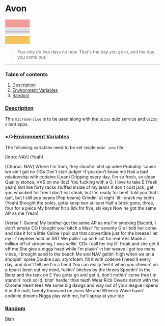 # Avon

![Qizzo](./.github/resources/logo.png)

> You only do two days no how. That's the day you go in, and the day you come out.

***

### Table of contents

1. [Description](#description)
2. [Environment Variables](#env)
3. [Random](#random)

### <a name="description"></a><a href="#description">Description</a> 

This `microservice` is to be used along with the `Qizzo` quiz service and `Qizzo` client apps.


### <a name="env"></><a href="#env">Environment Variables</a>

The following variables need to be set inside your `.env` file.

[Intro: NAV]
(Yeah)

[Chorus: NAV]
Where I'm from, they shootin' shit up odee
Probably 'cause we ain't got no OGs
Don't start judgin' if you don't know me
Had a bad relationship with codeine (Lean)
Dripping every day, I'm so fresh, so clean
Quality stones, VVS on me (Ice)
You fucking with a G, I love to take E (Yeah, yeah)
Got like forty racks stuffed inside of my jeans
It don't cost jack, get you whacked for free
I don't eat steak, but I'm ready for beef
Told you that I quit, but I still pop beans (Pop beans)
Grindin' at night 'til I crack my teeth (Yeah)
Brought the poles, gotta keep two at least
Half a brick gone, three, four for a piece
My brother hit a lick for five, six keys
Now he got the same AP as me (Yeah)

[Verse 1: Gunna]
My brother got the same AP as me
I'm smoking Biscotti, I don't smoke OG
I bought your bitch a Masi' for seventy G's
I told her come and ride it for a little Celine
I pull out that convertible just for the breeze
I let my lil' nephew hold an SRT
We pullin' up on Elliot for real VVs
Made a million off of streaming, I was sellin' CDs
I call her my lil' freak and she get it off me
She give a nigga head while I'm playin' in her weave
I got too many vibes, I brought sand to the beach
Me and NAV gettin' high when we on a shoppin' spree
Double cup, styrofoam, fill it with codeine
I need it every day, and don't tell me I'm a fiend
You can really feel it when you chewin' on a bean
I been out my mind, fuckin' bitches by the threes
Speedin' in the Benz and the tank on E
You gotta go and get it, don't nothin' come free
I'm standin' rock solid, bitin' harder than teeth
Wear Rick Owens denim with the Chrome Heart tees
We some big dawgs and way out of your league
I spend it in the mall, twenty thousand on jeans
Me and Wheezy Wave havin' codeine dreams
Nigga play with me, he'll spray at your tee

### <a name="random"></a><a href="#random">Random</a>

Blah

